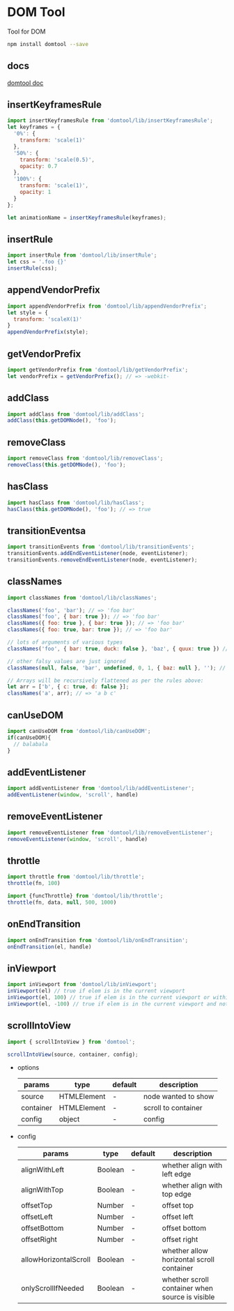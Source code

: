 # DOM Tool

Tool for DOM

```bash
npm install domtool --save
```

## docs

[domtool doc](https://unpkg.com/domtool@latest/docs/index.html)

## insertKeyframesRule

```js
import insertKeyframesRule from 'domtool/lib/insertKeyframesRule';
let keyframes = {
  '0%': {
    transform: 'scale(1)'
  },
  '50%': {
    transform: 'scale(0.5)',
    opacity: 0.7
  },
  '100%': {
    transform: 'scale(1)',
    opacity: 1
  }
};

let animationName = insertKeyframesRule(keyframes);
```

## insertRule

```js
import insertRule from 'domtool/lib/insertRule';
let css = '.foo {}'
insertRule(css);
```

## appendVendorPrefix

```js
import appendVendorPrefix from 'domtool/lib/appendVendorPrefix';
let style = {
  transform: 'scaleX(1)'
}
appendVendorPrefix(style);
```

## getVendorPrefix

```js
import getVendorPrefix from 'domtool/lib/getVendorPrefix';
let vendorPrefix = getVendorPrefix(); // => -webkit-
```

## addClass

```js
import addClass from 'domtool/lib/addClass';
addClass(this.getDOMNode(), 'foo');
```

## removeClass

```js
import removeClass from 'domtool/lib/removeClass';
removeClass(this.getDOMNode(), 'foo');
```

## hasClass

```js
import hasClass from 'domtool/lib/hasClass';
hasClass(this.getDOMNode(), 'foo'); // => true
```

## transitionEventsa

```js
import transitionEvents from 'domtool/lib/transitionEvents';
transitionEvents.addEndEventListener(node, eventListener);
transitionEvents.removeEndEventListener(node, eventListener);
```

## classNames

```js
import classNames from 'domtool/lib/classNames';

classNames('foo', 'bar'); // => 'foo bar'
classNames('foo', { bar: true }); // => 'foo bar'
classNames({ foo: true }, { bar: true }); // => 'foo bar'
classNames({ foo: true, bar: true }); // => 'foo bar'

// lots of arguments of various types
classNames('foo', { bar: true, duck: false }, 'baz', { quux: true }) // => 'foo bar baz quux'

// other falsy values are just ignored
classNames(null, false, 'bar', undefined, 0, 1, { baz: null }, ''); // => 'bar 1'

// Arrays will be recursively flattened as per the rules above:
let arr = ['b', { c: true, d: false }];
classNames('a', arr); // => 'a b c'
```

## canUseDOM

```js
import canUseDOM from 'domtool/lib/canUseDOM';
if(canUseDOM){
  // balabala
}
```

## addEventListener

```js
import addEventListener from 'domtool/lib/addEventListener';
addEventListener(window, 'scroll', handle)
```

## removeEventListener

```js
import removeEventListener from 'domtool/lib/removeEventListener';
removeEventListener(window, 'scroll', handle)
```

## throttle

```js
import throttle from 'domtool/lib/throttle';
throttle(fn, 100)

import {funcThrottle} from 'domtool/lib/throttle';
throttle(fn, data, null, 500, 1000)
```

## onEndTransition

```js
import onEndTransition from 'domtool/lib/onEndTransition';
onEndTransition(el, handle)
```

## inViewport

```js
import inViewport from 'domtool/lib/inViewport';
inViewport(el) // true if elem is in the current viewport
inViewport(el, 100) // true if elem is in the current viewport or within 100px of it
inViewport(el, -100) // true if elem is in the current viewport and not within 99px of the edge
```

## scrollIntoView

```js
import { scrollIntoView } from 'domtool';

scrollIntoView(source, container, config);
```

* options

  |params|type|default|description|
  |------|------|------|------|
  | source | HTMLElement | - | node wanted to show |
  | container | HTMLElement | - | scroll to container |
  | config | object | - | config |

* config

  |params|type|default|description|
  |------|------|------|------|
  | alignWithLeft | Boolean | - | whether align with left edge |
  | alignWithTop | Boolean | - | whether align with top edge |
  | offsetTop | Number | - | offset top |
  | offsetLeft | Number | - | offset left |
  | offsetBottom | Number | - | offset bottom |
  | offsetRight | Number | - | offset right |
  | allowHorizontalScroll | Boolean | - | whether allow horizontal scroll container |
  | onlyScrollIfNeeded | Boolean | - | whether scroll container when source is visible |
